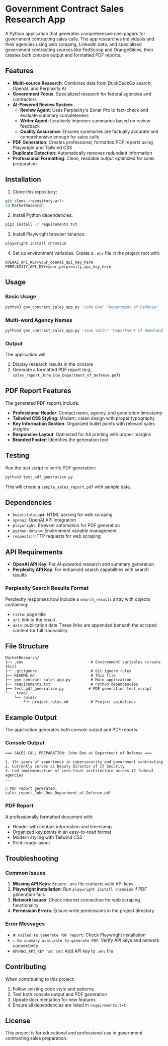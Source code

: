 # Government Contract Sales Research App

A Python application that generates comprehensive one-pagers for government contracting sales calls. The app researches individuals and their agencies using web scraping, LinkedIn data, and specialized government contracting sources like FedScoop and OrangeSlices, then creates both console output and formatted PDF reports.

## Features

- **Multi-source Research**: Combines data from DuckDuckGo search, OpenAI, and Perplexity AI
- **Government Focus**: Specialized research for federal agencies and contractors
- **AI-Powered Review System**: 
  - **Review Agent**: Uses Perplexity's Sonar Pro to fact-check and evaluate summary completeness
  - **Writer Agent**: Iteratively improves summaries based on review feedback
  - **Quality Assurance**: Ensures summaries are factually accurate and comprehensive enough for sales calls
- **PDF Generation**: Creates professional, formatted PDF reports using Playwright and Tailwind CSS
- **Duplicate Detection**: Automatically removes redundant information
- **Professional Formatting**: Clean, readable output optimized for sales preparation

## Installation

1. Clone this repository:
```bash
git clone <repository-url>
cd MarketResearch
```

2. Install Python dependencies:
```bash
pip3 install -r requirements.txt
```

3. Install Playwright browser binaries:
```bash
playwright install chromium
```

4. Set up environment variables:
Create a `.env` file in the project root with:
```
OPENAI_API_KEY=your_openai_api_key_here
PERPLEXITY_API_KEY=your_perplexity_api_key_here
```

## Usage

### Basic Usage
```bash
python3 gov_contract_sales_app.py "John Doe" "Department of Defense"
```

### Multi-word Agency Names
```bash
python3 gov_contract_sales_app.py "Jane Smith" "Department of Homeland Security"
```

### Output
The application will:
1. Display research results in the console
2. Generate a formatted PDF report (e.g., `sales_report_John_Doe_Department_of_Defense.pdf`)

## PDF Report Features

The generated PDF reports include:
- **Professional Header**: Contact name, agency, and generation timestamp
- **Tailwind CSS Styling**: Modern, clean design with proper typography
- **Key Information Section**: Organized bullet points with relevant sales insights
- **Responsive Layout**: Optimized for A4 printing with proper margins
- **Branded Footer**: Identifies the generation tool

## Testing

Run the test script to verify PDF generation:
```bash
python3 test_pdf_generation.py
```

This will create a `sample_sales_report.pdf` with sample data.

## Dependencies

- `beautifulsoup4`: HTML parsing for web scraping
- `openai`: OpenAI API integration
- `playwright`: Browser automation for PDF generation
- `python-dotenv`: Environment variable management
- `requests`: HTTP requests for web scraping

## API Requirements

- **OpenAI API Key**: For AI-powered research and summary generation
- **Perplexity API Key**: For enhanced search capabilities with search results

### Perplexity Search Results Format
Perplexity responses now include a `search_results` array with objects containing:
- `title`: page title
- `url`: link to the result
- `date`: publication date
These links are appended beneath the scraped content for full traceability.

## File Structure

```
MarketResearch/
├── .env                              # Environment variables (create this)
├── .gitignore                        # Git ignore rules
├── README.md                         # This file
├── gov_contract_sales_app.py         # Main application
├── requirements.txt                  # Python dependencies
├── test_pdf_generation.py           # PDF generation test script
└── .trae/
    └── rules/
        └── project_rules.md          # Project guidelines
```

## Example Output

The application generates both console output and PDF reports:

### Console Output
```
=== SALES CALL PREPARATION: John Doe at Department of Defense ===

1. 15+ years of experience in cybersecurity and government contracting
2. Currently serves as Deputy Director of IT Security
3. Led implementation of zero-trust architecture across 12 federal agencies
...

📄 PDF report generated: sales_report_John_Doe_Department_of_Defense.pdf
```

### PDF Report
A professionally formatted document with:
- Header with contact information and timestamp
- Organized key points in an easy-to-read format
- Modern styling with Tailwind CSS
- Print-ready layout

## Troubleshooting

### Common Issues

1. **Missing API Keys**: Ensure `.env` file contains valid API keys
2. **Playwright Installation**: Run `playwright install chromium` if PDF generation fails
3. **Network Issues**: Check internet connection for web scraping functionality
4. **Permission Errors**: Ensure write permissions in the project directory

### Error Messages

- `❌ Failed to generate PDF report`: Check Playwright installation
- `⚠️ No summary available to generate PDF`: Verify API keys and network connectivity
- `OPENAI_API_KEY not set`: Add API key to `.env` file

## Contributing

When contributing to this project:
1. Follow existing code style and patterns
2. Test both console output and PDF generation
3. Update documentation for new features
4. Ensure all dependencies are listed in `requirements.txt`

## License

This project is for educational and professional use in government contracting sales preparation.

